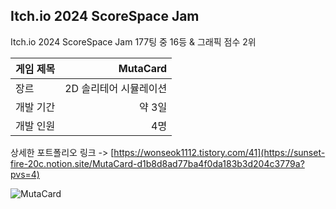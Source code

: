 ## Itch.io 2024 ScoreSpace Jam
Itch.io 2024 ScoreSpace Jam 177팅 중 16등 & 그래픽 점수 2위 <br>

| 게임 제목  | MutaCard |
| ------------- | -------------: |
| 장르  | 2D 솔리테어 시뮬레이션 |
| 개발 기간  | 약 3일 |
| 개발 인원  | 4명  |

상세한 포트폴리오 링크 -> [https://wonseok1112.tistory.com/41](https://sunset-fire-20c.notion.site/MutaCard-d1b8d8ad77ba4f0da183b3d204c3779a?pvs=4)

![MutaCard](https://github.com/dkdkdsa/Mutacard/assets/98932107/fd3f0cad-4c9c-4d92-a73c-b968cb07487e)
